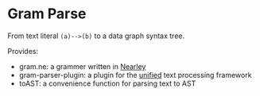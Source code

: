 # Gram Parse

From text literal `(a)-->(b)` to a data graph syntax tree. 

Provides:

- gram.ne: a grammer written in [Nearley](https://nearley.js.org)
- gram-parser-plugin: a plugin for the [unified](https://unifiedjs.com/explore/package/unified/) text processing framework
- toAST: a convenience function for parsing text to AST

